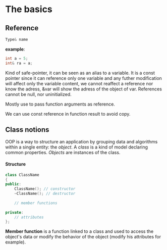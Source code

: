 # The basics

Reference
---------

``` c++
Type& name
```
**example**: 
``` c++
int a = 5;
int& ra = a;
```

Kind of safe-pointer, it can be seen as an alias to a variable. It is a const pointer since it can reference only one variable and any futher modification will affect only the variable content, we cannot reaffect a reference nor know the adress, &var will show the adress of the object of var. References cannot be null, nor uninitialized.

Mostly use to pass function arguments as reference.

We can use const reference in function result to avoid copy.

Class notions
-------------

OOP is a way to structure an application by grouping data and algorithms within a single entity: the *object*.
A *class* is a kind of model declaring common properties. *Objects* are instances of the class.

#### Structure

``` c++
class ClassName
{
public:
    ClassName(); // constructor
    ~ClassName(); // destructor
    
    // member functions
    
private:
    // attributes
};
```

**Member function** is a function linked to a class and used to access the object's data or modify the behavior of the object (modify his attributes for example).
